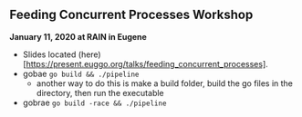 ## Feeding Concurrent Processes Workshop

**January 11, 2020 at RAIN in Eugene**
* Slides located (here)[https://present.euggo.org/talks/feeding_concurrent_processes].
* gobae `go build && ./pipeline`
  * another way to do this is make a build folder, build the go files in the directory, then run the executable
* gobrae `go build -race && ./pipeline`



